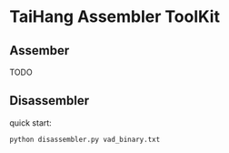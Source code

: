 # TaiHang Assembler ToolKit

## Assember

TODO

## Disassembler

quick start:

```python
python disassembler.py vad_binary.txt
```
